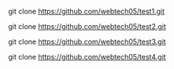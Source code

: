 git clone https://github.com/webtech05/test1.git

git clone https://github.com/webtech05/test2.git

git clone https://github.com/webtech05/test3.git

git clone https://github.com/webtech05/test4.git

